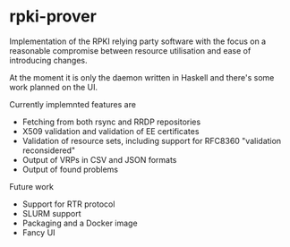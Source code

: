 # rpki-prover

Implementation of the RPKI relying party software with 
the focus on a reasonable compromise between resource 
utilisation and ease of introducing changes. 

At the moment it is only the daemon written in Haskell
and there's some work planned on the UI.

Currently implemnted features are

- Fetching from both rsync and RRDP repositories
- X509 validation and validation of EE certificates 
- Validation of resource sets, including support for RFC8360 "validation reconsidered"
- Output of VRPs in CSV and JSON formats
- Output of found problems

Future work
- Support for RTR protocol
- SLURM support
- Packaging and a Docker image
- Fancy UI
